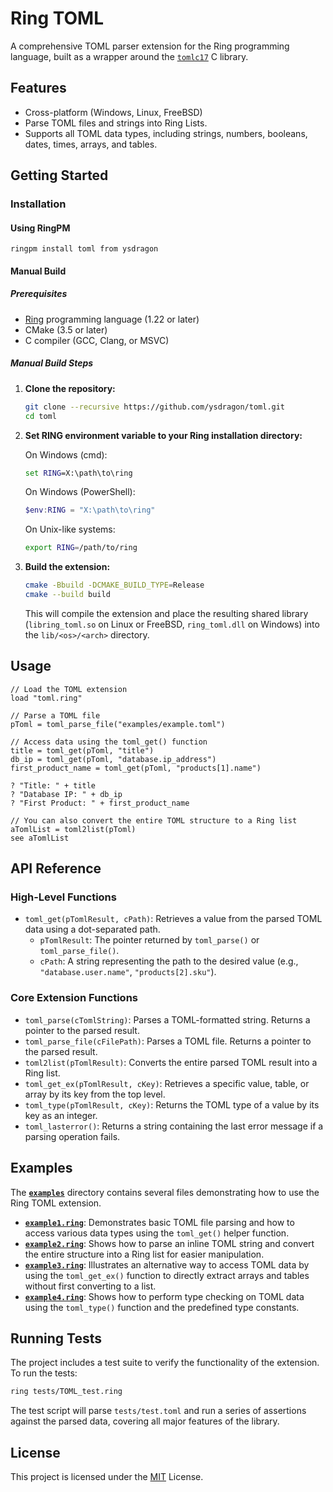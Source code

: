 # Ring TOML

A comprehensive TOML parser extension for the Ring programming language, built as a wrapper around the [`tomlc17`](https://github.com/cktan/tomlc17) C library.

## Features

*   Cross-platform (Windows, Linux, FreeBSD)
*   Parse TOML files and strings into Ring Lists.
*   Supports all TOML data types, including strings, numbers, booleans, dates, times, arrays, and tables.

## Getting Started

### Installation

#### Using RingPM

```shell
ringpm install toml from ysdragon
```

#### Manual Build

##### Prerequisites

*   [Ring](http://ring-lang.net) programming language (1.22 or later)
*   CMake (3.5 or later)
*   C compiler (GCC, Clang, or MSVC)

##### Manual Build Steps

1.  **Clone the repository:**
    ```bash
    git clone --recursive https://github.com/ysdragon/toml.git
    cd toml
    ```

2.  **Set RING environment variable to your Ring installation directory:**

    On Windows (cmd):
    ```cmd
    set RING=X:\path\to\ring
    ```

    On Windows (PowerShell):
    ```powershell
    $env:RING = "X:\path\to\ring"
    ```

    On Unix-like systems:
    ```bash
    export RING=/path/to/ring
    ```
3. **Build the extension:**
    ```bash
    cmake -Bbuild -DCMAKE_BUILD_TYPE=Release
    cmake --build build
    ```

    This will compile the extension and place the resulting shared library (`libring_toml.so` on Linux or FreeBSD, `ring_toml.dll` on Windows) into the `lib/<os>/<arch>` directory.

## Usage

```ring
// Load the TOML extension
load "toml.ring"

// Parse a TOML file
pToml = toml_parse_file("examples/example.toml")

// Access data using the toml_get() function
title = toml_get(pToml, "title")
db_ip = toml_get(pToml, "database.ip_address")
first_product_name = toml_get(pToml, "products[1].name")

? "Title: " + title
? "Database IP: " + db_ip
? "First Product: " + first_product_name

// You can also convert the entire TOML structure to a Ring list
aTomlList = toml2list(pToml)
see aTomlList
```

## API Reference

### High-Level Functions

*   `toml_get(pTomlResult, cPath)`: Retrieves a value from the parsed TOML data using a dot-separated path.
    *   `pTomlResult`: The pointer returned by `toml_parse()` or `toml_parse_file()`.
    *   `cPath`: A string representing the path to the desired value (e.g., `"database.user.name"`, `"products[2].sku"`).

### Core Extension Functions

*   `toml_parse(cTomlString)`: Parses a TOML-formatted string. Returns a pointer to the parsed result.
*   `toml_parse_file(cFilePath)`: Parses a TOML file. Returns a pointer to the parsed result.
*   `toml2list(pTomlResult)`: Converts the entire parsed TOML result into a Ring list.
*   `toml_get_ex(pTomlResult, cKey)`: Retrieves a specific value, table, or array by its key from the top level.
*   `toml_type(pTomlResult, cKey)`: Returns the TOML type of a value by its key as an integer.
*   `toml_lasterror()`: Returns a string containing the last error message if a parsing operation fails.

## Examples

The [**`examples`**](examples) directory contains several files demonstrating how to use the Ring TOML extension.

*   [**`example1.ring`**](examples/example1.ring): Demonstrates basic TOML file parsing and how to access various data types using the `toml_get()` helper function.
*   [**`example2.ring`**](examples/example2.ring): Shows how to parse an inline TOML string and convert the entire structure into a Ring list for easier manipulation.
*   [**`example3.ring`**](examples/example3.ring): Illustrates an alternative way to access TOML data by using the `toml_get_ex()` function to directly extract arrays and tables without first converting to a list.
*   [**`example4.ring`**](examples/example4.ring): Shows how to perform type checking on TOML data using the `toml_type()` function and the predefined type constants.

## Running Tests

The project includes a test suite to verify the functionality of the extension. To run the tests:

```bash
ring tests/TOML_test.ring
```

The test script will parse `tests/test.toml` and run a series of assertions against the parsed data, covering all major features of the library.

## License

This project is licensed under the [MIT](LICENSE) License.
